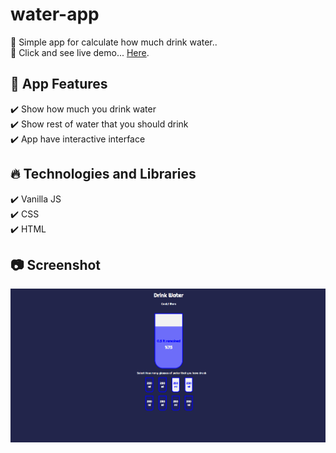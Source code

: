 # water-app

🔸 Simple app for calculate how much drink water.. <br>
🔸 Click and see live demo... [Here](https://hkankyilmaz.github.io/water-app/).

## 🚀 App Features <br>

✔️ Show how much you drink water <br>
✔️ Show rest of water that you should drink <br>
✔️ App have interactive interface

## 🔥 Technologies and Libraries <br>

✔️ Vanilla JS <br>
✔️ CSS <br>
✔️ HTML

## 📷 Screenshot <br>

<img src="./water.png">

